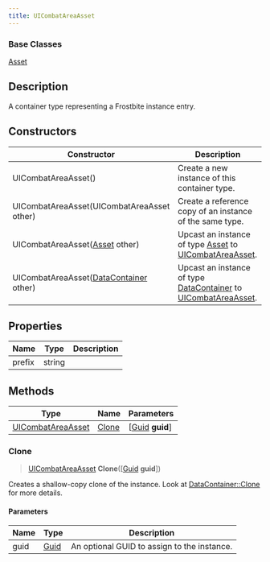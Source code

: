 ```yaml
---
title: UICombatAreaAsset
---
```

### Base Classes

[Asset](Asset)

## Description

A container type representing a Frostbite instance entry.

## Constructors

| Constructor                                                                  | Description                                                                                                               |
| ---------------------------------------------------------------------------- | ------------------------------------------------------------------------------------------------------------------------- |
| UICombatAreaAsset()                                                          | Create a new instance of this container type.                                                                             |
| UICombatAreaAsset(UICombatAreaAsset other)                                   | Create a reference copy of an instance of the same type.                                                                  |
| UICombatAreaAsset([Asset](Asset) other)                                      | Upcast an instance of type [Asset](Asset) to [UICombatAreaAsset](UICombatAreaAsset).                                      |
| UICombatAreaAsset([DataContainer](/vext/ref/shared/class/datacontainer) other) | Upcast an instance of type [DataContainer](/vext/ref/shared/class/datacontainer) to [UICombatAreaAsset](UICombatAreaAsset). |

## Properties

| Name   | Type   | Description |
| ------ | ------ | ----------- |
| prefix | string |             |

## Methods

| Type                                   | Name            | Parameters                                     |
| -------------------------------------- | --------------- | ---------------------------------------------- |
| [UICombatAreaAsset](UICombatAreaAsset) | [Clone](#clone) | \[[Guid](/vext/ref/shared/class/guid) **guid**\] |

### Clone

> [UICombatAreaAsset](UICombatAreaAsset) **Clone**(\[[Guid](/vext/ref/shared/class/guid) **guid**\])

Creates a shallow-copy clone of the instance. Look at [DataContainer::Clone](/vext/ref/shared/class/datacontainer#clone) for more details.

#### Parameters

| Name | Type         | Description                                 |
| ---- | ------------ | ------------------------------------------- |
| guid | [Guid](Guid) | An optional GUID to assign to the instance. |
